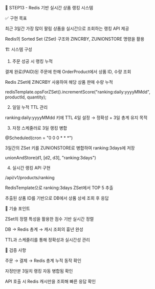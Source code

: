 🔩 STEP13 - Redis 기반 실시간 상품 랭킹 시스템

✅ 구현 목표

최근 3일간 가장 많이 팔림 상품을 실시간으로 조회하는 랭킹 API 제공

Redis의 Sorted Set (ZSet) 구조와 ZINCRBY, ZUNIONSTORE 명령을 활용

🏗️ 시스템 구성

1. 주문 성공 시 랭킹 누적

결제 완료(PAID)된 주문에 한해 OrderProduct에서 상품 ID, 수량 조회

Redis ZSet에 ZINCRBY 사용하여 해당 상품 판매 수량 누적

redisTemplate.opsForZSet().incrementScore("ranking:daily:yyyyMMdd", productId, quantity);

2. 일일 누적 TTL 관리

ranking:daily:yyyyMMdd 키에 TTL 4일 설정 → 정확성 + 3일 총계 유지 목적

3. 자정 스케줄러로 3일 랭킹 병합

@Scheduled(cron = "0 0 0 * * *")

3일간의 ZSet 키를 ZUNIONSTORE로 병합하여 ranking:3days에 저장

unionAndStore(d1, [d2, d3], "ranking:3days")

4. 실시간 랭킹 API 구현

/api/v1/products/ranking

RedisTemplate으로 ranking:3days ZSet에서 TOP 5 추출

추출된 상품 ID를 기반으로 DB에서 상품 상세 조회 후 응답

🧠 기술 포인트

ZSet의 정렬 특성을 활용한 점수 기반 실시간 정렬

DB → Redis 총계 → 캐시 조회의 흉년 완성

TTL과 스케줄리를 통해 정확성과 실시간성 관리

🧪 검증 사항

주문 → 결제 → Redis 총계 누적 동작 확인

자정만분 3일치 랭킹 자동 병합됨 확인

API 호출 시 Redis 캐시만을 조회해 빠른 응답 확인